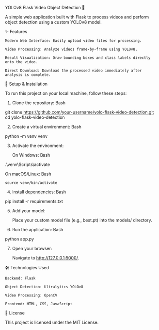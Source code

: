 YOLOv8 Flask Video Object Detection 🎥

A simple web application built with Flask to process videos and perform object detection using a custom YOLOv8 model.

✨ Features

    Modern Web Interface: Easily upload video files for processing.

    Video Processing: Analyze videos frame-by-frame using YOLOv8.

    Result Visualization: Draw bounding boxes and class labels directly onto the video.

    Direct Download: Download the processed video immediately after analysis is complete.


🚀 Setup & Installation

To run this project on your local machine, follow these steps:

1. Clone the repository:
Bash

git clone https://github.com/your-username/yolo-flask-video-detection.git
cd yolo-flask-video-detection

2. Create a virtual environment:
Bash

python -m venv venv

3. Activate the environment:

    On Windows:
    Bash

.\venv\Scripts\activate

On macOS/Linux:
Bash

    source venv/bin/activate

4. Install dependencies:
Bash

pip install -r requirements.txt

5. Add your model:

    Place your custom model file (e.g., best.pt) into the models/ directory.

6. Run the application:
Bash

python app.py

7. Open your browser:

    Navigate to http://127.0.0.1:5000/.

🛠️ Technologies Used

    Backend: Flask

    Object Detection: Ultralytics YOLOv8

    Video Processing: OpenCV

    Frontend: HTML, CSS, JavaScript

📄 License

This project is licensed under the MIT License.
